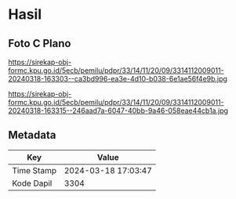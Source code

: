 # Hasil

## Foto C Plano

https://sirekap-obj-formc.kpu.go.id/5ecb/pemilu/pdpr/33/14/11/20/09/3314112009011-20240318-163303--ca3bd996-ea3e-4d10-b038-6e1ae56f4e9b.jpg

https://sirekap-obj-formc.kpu.go.id/5ecb/pemilu/pdpr/33/14/11/20/09/3314112009011-20240318-163315--246aad7a-6047-40bb-9a46-058eae44cb1a.jpg


## Metadata

| Key        | Value               |
| ---------- | ------------------- |
| Time Stamp | 2024-03-18 17:03:47 |
| Kode Dapil | 3304                |



